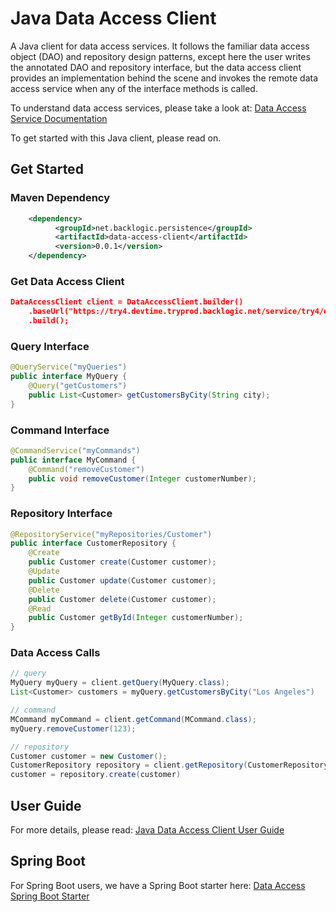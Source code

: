 # Java Data Access Client

A Java client for data access services. It follows the familiar data access object (DAO) and repository design patterns, except here the user writes the annotated DAO and repository interface, but the data access client provides an implementation behind the scene and invokes the remote data access service when any of the interface methods is called.  

To understand data access services, please take a look at:
[Data Access Service Documentation](https://docs.backlogic.net/#/DataAccessService)

To get started with this Java client, please read on.

## Get Started

### Maven Dependency

```xml
	<dependency>
		  <groupId>net.backlogic.persistence</groupId>
		  <artifactId>data-access-client</artifactId>
		  <version>0.0.1</version>
	</dependency>
``` 

### Get Data Access Client

```json
DataAccessClient client = DataAccessClient.builder()
	.baseUrl("https://try4.devtime.tryprod.backlogic.net/service/try4/example")
	.build();
```

### Query Interface

```java
@QueryService("myQueries")
public interface MyQuery {
	@Query("getCustomers")
	public List<Customer> getCustomersByCity(String city);
}
```

### Command Interface

``` java
@CommandService("myCommands")
public interface MyCommand {
	@Command("removeCustomer")
	public void removeCustomer(Integer customerNumber);
}
```

### Repository Interface

``` java
@RepositoryService("myRepositories/Customer")
public interface CustomerRepository {
	@Create
	public Customer create(Customer customer);
	@Update
	public Customer update(Customer customer);
	@Delete
	public Customer delete(Customer customer);
	@Read
	public Customer getById(Integer customerNumber);
}

```

### Data Access Calls

```java
// query
MyQuery myQuery = client.getQuery(MyQuery.class);
List<Customer> customers = myQuery.getCustomersByCity("Los Angeles")

// command
MCommand myCommand = client.getCommand(MCommand.class);
myQuery.removeCustomer(123);

// repository
Customer customer = new Customer();
CustomerRepository repository = client.getRepository(CustomerRepository.class);
customer = repository.create(customer)

```

## User Guide

For more details, please read:
[Java Data Access Client User Guide]()

## Spring Boot

For Spring Boot users, we have a Spring Boot starter here:
[Data Access Spring Boot Starter](https://github.com/bklogic/backlogic-spring-boot-starter)


